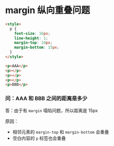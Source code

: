 # margin 纵向重叠问题

```html
<style>
  p {
    font-size: 16px;
    line-height: 1;
    margin-top: 10px;
    margin-bottom: 15px;
  }
</style>

<p>AAA</p>
<p></p>
<p></p>
<p></p>
<p>BBB</p>
```

### 问：AAA 和 BBB 之间的距离是多少

答：由于有 `margin` 塌陷问题，所以距离是 15px

原因：

- 相邻元素的 `margin-top` 和 `margin-bottom` 会重叠
- 空白内容的 `p` 标签也会重叠
